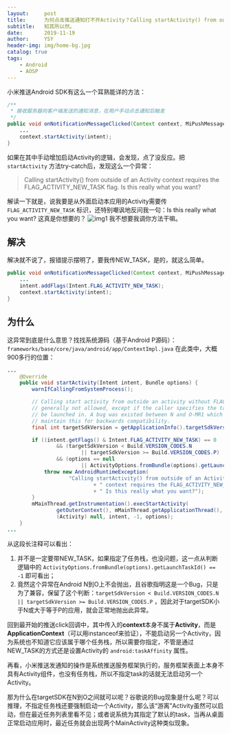 ```yaml
---
layout:     post
title:      为何点击推送通知打不开Activity？Calling startActivity() from outside……
subtitle:   知其所以然。
date:       2019-11-19
author:     YSY
header-img: img/home-bg.jpg
catalog: true
tags:
    - Android
    - AOSP
---
```


小米推送Android SDK有这么一个耳熟能详的方法：
```java
/**
 * 接收服务器向客户端发送的通知消息，在用户手动点击通知后触发
 */
public void onNotificationMessageClicked(Context context, MiPushMessage message) {
	...
	context.startActivity(intent);
}
```
如果在其中手动增加启动Activity的逻辑，会发现，点了没反应。把 `startActivity` 方法try-catch后，发现这么一个异常：

> Calling startActivity() from outside of an Activity context requires the 
> FLAG_ACTIVITY_NEW_TASK flag. Is this really what you want?

解读一下就是，说我要是从外面启动本应用的Activity需要传 `FLAG_ACTIVITY_NEW_TASK` 标识，还特别嘲讽地反问我一句：Is this really what you want? 这真是你想要的？
![img1](https://img-blog.csdnimg.cn/20190702011449586.png)
我不想要我调你方法干嘛。
## 解决
解决就不说了，报错提示摆明了，要我传NEW_TASK，是的，就这么简单。
```java
public void onNotificationMessageClicked(Context context, MiPushMessage message) {
	...
	intent.addFlags(Intent.FLAG_ACTIVITY_NEW_TASK);
	context.startActivity(intent);
}
```
## 为什么
这异常到底是什么意思？找找系统源码（基于Android P源码）：
`frameworks/base/core/java/android/app/ContextImpl.java` 在此类中，大概900多行的位置：
```java
...
    @Override
    public void startActivity(Intent intent, Bundle options) {
        warnIfCallingFromSystemProcess();

        // Calling start activity from outside an activity without FLAG_ACTIVITY_NEW_TASK is
        // generally not allowed, except if the caller specifies the task id the activity should
        // be launched in. A bug was existed between N and O-MR1 which allowed this to work. We
        // maintain this for backwards compatibility.
        final int targetSdkVersion = getApplicationInfo().targetSdkVersion;

        if ((intent.getFlags() & Intent.FLAG_ACTIVITY_NEW_TASK) == 0
                && (targetSdkVersion < Build.VERSION_CODES.N
                        || targetSdkVersion >= Build.VERSION_CODES.P)
                && (options == null
                        || ActivityOptions.fromBundle(options).getLaunchTaskId() == -1)) {
            throw new AndroidRuntimeException(
                    "Calling startActivity() from outside of an Activity "
                            + " context requires the FLAG_ACTIVITY_NEW_TASK flag."
                            + " Is this really what you want?");
        }
        mMainThread.getInstrumentation().execStartActivity(
                getOuterContext(), mMainThread.getApplicationThread(), null,
                (Activity) null, intent, -1, options);
    }
...
```
从这段长注释可以看出：

1. 并不是一定要带NEW_TASK，如果指定了任务栈，也没问题，这一点从判断逻辑中的 `ActivityOptions.fromBundle(options).getLaunchTaskId() == -1` 即可看出；
2. 竟然这个异常在Android N到O上不会抛出，且谷歌指明这是一个Bug，只是为了兼容，保留了这个判断：`targetSdkVersion < Build.VERSION_CODES.N || targetSdkVersion >= Build.VERSION_CODES.P` ，因此对于targetSDK小于N或大于等于P的应用，就会正常地抛出此异常。

回到最开始的推送click回调中，其中传入的**context**本身不属于**Activity**，而是**ApplicationContext**（可以用instanceof来验证），不能启动另一个Activity，因为系统也不知道它应该属于哪个任务栈，所以需要你指定，不管是通过NEW_TASK的方式还是设置Activity的 `android:taskAffinity` 属性。

再看，小米推送发通知的操作是系统推送服务框架执行的，服务框架表面上本身不具有Activity组件，也没有任务栈，所以不指定task的话就无法启动另一个Activity。

那为什么在targetSDK在N到O之间就可以呢？谷歌说的Bug现象是什么呢？可以推理，不指定任务栈还要强制启动一个Activity，那么该“游离”Activity虽然可以启动，但在最近任务列表里看不见；或者说系统为其指定了默认的task，当再从桌面正常启动应用时，最近任务就会出现两个MainActivity这种类似现象。

